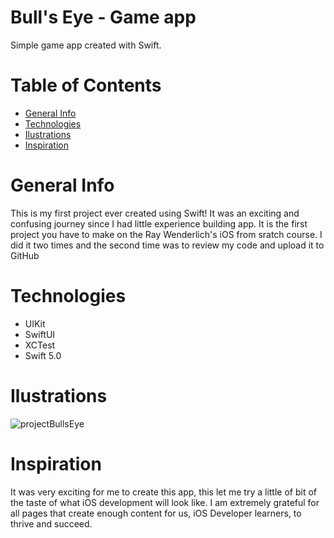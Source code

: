 # Bull's Eye - Game app

Simple game app created with Swift.

# Table of Contents

- <a href="https://github.com/sergiosepulveda09/Bull-s-Eye/blob/main/README.md#general-info" >General Info</a>
- <a href="https://github.com/sergiosepulveda09/Bull-s-Eye/blob/main/README.md#technologies">Technologies</a>
- <a href="https://github.com/sergiosepulveda09/Bull-s-Eye/blob/main/README.md#ilustrations">Ilustrations</a>
- <a href="https://github.com/sergiosepulveda09/Bull-s-Eye/blob/main/README.md#inspiration">Inspiration</a>

# General Info

This is my first project ever created using Swift! It was an exciting and confusing journey since I had little experience building app. It is the first project you have to make on the Ray Wenderlich's iOS from sratch course. I did it two times and the second time was to review my code and upload it to GitHub

# Technologies

- UIKit
- SwiftUI
- XCTest
- Swift 5.0

# Ilustrations

![projectBullsEye](https://user-images.githubusercontent.com/66451506/122715558-e6067700-d21d-11eb-8f6c-f3d0eb9b263b.png)


# Inspiration

It was very exciting for me to create this app, this let me try a little of bit of the taste of what iOS development will look like. I am extremely grateful for all pages that create enough content for us, iOS Developer learners, to thrive and succeed.
